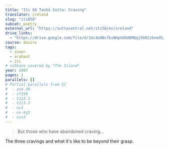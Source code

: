 ```yaml
---
title: "Iti 58 Taṇhā Sutta: Craving"
translator: ireland
slug: "iti058"
subcat: poetry
external_url: "https://suttacentral.net/iti58/en/ireland"
drive_links:
  - "https://drive.google.com/file/d/1Uc4UdNcfbiNHpXdOUDMQqj5bR2i6ned5/view?usp=drivesdk"
course: desire
tags:
  - inner
  - arahant
  - iti
# nibbana covered by *The Island*
year: 1997
pages: 1
parallels: []
# Partial parallels from SC
#  - an4.49
#  - sf199
#  - t212.3
#  - t213.3
#  - uv3
#  - uv-kg3
#  - uvs3
---
```


> But those who have abandoned craving...

The three cravings and what it's like to be beyond their grasp.

